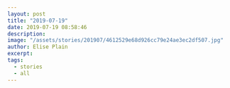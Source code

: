 ```yaml
---
layout: post
title: "2019-07-19"
date: 2019-07-19 08:58:46
description: 
image: "/assets/stories/201907/4612529e68d926cc79e24ae3ec2df507.jpg"
author: Elise Plain
excerpt: 
tags: 
  - stories
  - all
---
```



<p></p>
